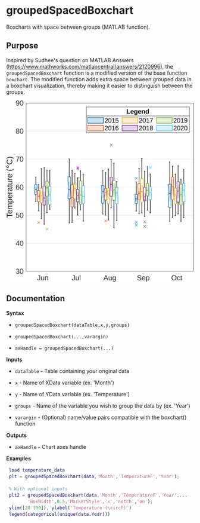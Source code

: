 # groupedSpacedBoxchart
Boxcharts with space between groups (MATLAB function).

## Purpose
Inspired by Sudhee's question on MATLAB Answers (https://www.mathworks.com/matlabcentral/answers/2120996), the `groupedSpacedBoxchart` function is a modified version of the base function `boxchart`. The modified function adds extra space between grouped data in a boxchart visualization, thereby making it easier to distinguish between the groups.

![groupedSpacedBoxchart example.](groupedSpacedBoxchartImg.jpg "groupedSpacedBoxchart example.")

## Documentation
**Syntax**

  * ```groupedSpacedBoxchart(dataTable,x,y,groups)```

  * ```groupedSpacedBoxchart(...,varargin)```

  * ```axHandle = groupedSpacedBoxchart(...)```
 
 **Inputs**

  * `dataTable` - Table containing your original data

  * `x` - Name of XData variable (ex. 'Month')

  * `y` - Name of YData variable (ex. 'Temperature')

  * `groups` - Name of the variable you wish to group the data by (ex. 'Year')

  * `varargin` - (Optional) name/value pairs compatible with the boxchart() function
 
 **Outputs**

  * `axHandle` - Chart axes handle
 
 **Examples**

 ```matlab
  load temperature_data
  plt = groupedSpacedBoxchart(data,'Month','TemperatureF','Year');
 
  % With optional inputs
  plt2 = groupedSpacedBoxchart(data,'Month','TemperatureF','Year',...
         'BoxWidth',0.5,'MarkerStyle','x','notch','on');
  ylim([20 100]), ylabel('Temperature (\circF)')
  legend(categorical(unique(data.Year)))
 ```
